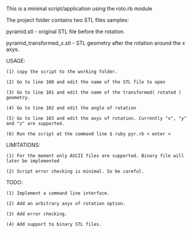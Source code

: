 This is a minimal script/application using the roto.rb module

The project folder contains two STL files samples:

pyramid.stl               - original STL file before the rotation.

pyramid_transformed_x.stl - STL geometry after the rotation around the x axys.

USAGE:

	(1) copy the script to the working folder.
	
	(2) Go to line 100 and edit the name of the STL file to open
	
	(3) Go to line 101 and edit the name of the transformed( rotated ) geometry.
	
	(4) Go to tine 102 and edit the angle of rotation
	
	(5) Go to line 103 and edit the axys of rotation. Currently "x", "y" and "z" are supported.
	
	(6) Run the script at the command line $ ruby pyr.rb < enter >   

	
LIMITATIONS:

	(1) For the moment only ASCII files are supported. Binary file will later be implemented
	
	(2) Script error checking is minimal. So be careful.
	
TODO:
	
	(1) Implement a command line interface.
	
	(2) Add an arbitrary axys of rotation option.
	
	(3) Add error checking.
	
	(4) Add support to binary STL files.


